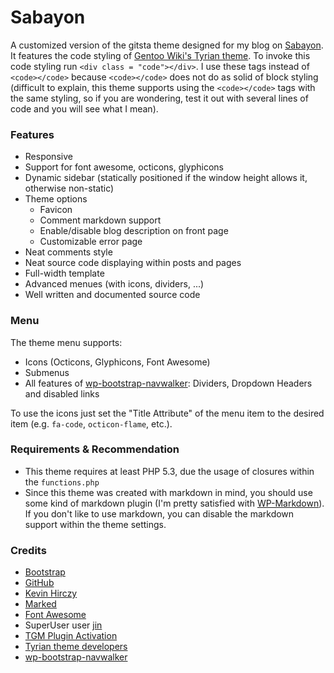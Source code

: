 Sabayon
======
A customized version of the gitsta theme designed for my blog on [Sabayon](http://linux.x10host.com/blog/). It features the code styling of [Gentoo Wiki's Tyrian theme](https://gitweb.gentoo.org/proj/gentoo-wiki-tyrian.git/). To invoke this code styling run `<div class = "code"></div>`. I use these tags instead of `<code></code>` because `<code></code>` does not do as solid of block styling (difficult to explain, this theme supports using the `<code></code>` tags with the same styling, so if you are wondering, test it out with several lines of code and you will see what I mean). 

### Features
* Responsive
* Support for font awesome, octicons, glyphicons
* Dynamic sidebar (statically positioned if the window height allows it, otherwise non-static)
* Theme options
  * Favicon
  * Comment markdown support
  * Enable/disable blog description on front page
  * Customizable error page
* Neat comments style
* Neat source code displaying within posts and pages
* Full-width template
* Advanced menues (with icons, dividers, ...)
* Well written and documented source code

### Menu
The theme menu supports:
* Icons (Octicons, Glyphicons, Font Awesome)
* Submenus
* All features of [wp-bootstrap-navwalker](https://github.com/twittem/wp-bootstrap-navwalker): Dividers, Dropdown Headers and disabled links

To use the icons just set the "Title Attribute" of the menu item to the desired item (e.g. `fa-code`, `octicon-flame`, etc.).

### Requirements & Recommendation
* This theme requires at least PHP 5.3, due the usage of closures within the `functions.php`
* Since this theme was created with markdown in mind, you should use some kind of markdown plugin (I'm pretty satisfied with [WP-Markdown](https://wordpress.org/plugins/wp-markdown/)). If you don't like to use markdown, you can disable the markdown support within the theme settings.

### Credits
* [Bootstrap](http://www.getbootstrap.com)
* [GitHub](http://www.github.com)
* [Kevin Hirczy](https://github.com/nehalist)
* [Marked](https://github.com/chjj/marked)
* [Font Awesome](http://fortawesome.github.io/Font-Awesome/)
* SuperUser user [jin](http://meta.stackoverflow.com/users/147574/jin)
* [TGM Plugin Activation](http://tgmpluginactivation.com/)
* [Tyrian theme developers](https://gitweb.gentoo.org/proj/gentoo-wiki-tyrian.git/)
* [wp-bootstrap-navwalker](https://github.com/twittem/wp-bootstrap-navwalker)

